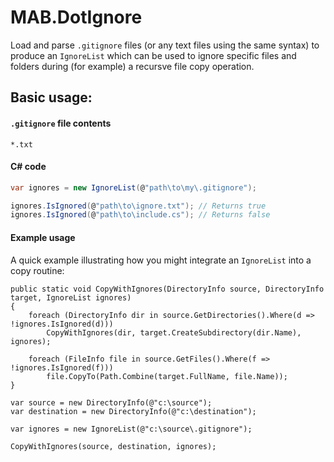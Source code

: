 # MAB.DotIgnore

Load and parse `.gitignore` files (or any text files using the same syntax) to produce an `IgnoreList` which can be used to ignore specific files and folders during (for example) a recursve file copy operation.

## Basic usage: 

#### `.gitignore` file contents

    *.txt

#### C# code

```cs
var ignores = new IgnoreList(@"path\to\my\.gitignore");

ignores.IsIgnored(@"path\to\ignore.txt"); // Returns true
ignores.IsIgnored(@"path\to\include.cs"); // Returns false
```

#### Example usage

A quick example illustrating how you might integrate an `IgnoreList` into a copy routine:

```
public static void CopyWithIgnores(DirectoryInfo source, DirectoryInfo target, IgnoreList ignores)
{
    foreach (DirectoryInfo dir in source.GetDirectories().Where(d => !ignores.IsIgnored(d)))
        CopyWithIgnores(dir, target.CreateSubdirectory(dir.Name), ignores);

    foreach (FileInfo file in source.GetFiles().Where(f => !ignores.IsIgnored(f)))
        file.CopyTo(Path.Combine(target.FullName, file.Name));
}

var source = new DirectoryInfo(@"c:\source");
var destination = new DirectoryInfo(@"c:\destination");

var ignores = new IgnoreList(@"c:\source\.gitignore");

CopyWithIgnores(source, destination, ignores);
```
